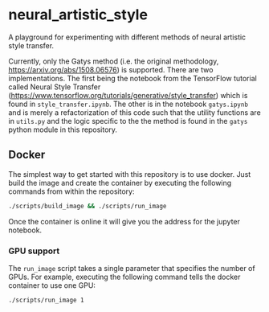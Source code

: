 # neural_artistic_style
A playground for experimenting with different methods of neural artistic style transfer.

Currently, only the Gatys method (i.e. the original methodology, https://arxiv.org/abs/1508.06576) is supported. There are two implementations. The first being the notebook from the TensorFlow tutorial called Neural Style Transfer (https://www.tensorflow.org/tutorials/generative/style_transfer) which is found in `style_transfer.ipynb`. The other is in the notebook `gatys.ipynb` and is merely a refactorization of this code such that the utility functions are in `utils.py` and the logic specific to the the method is found in the `gatys` python module in this repository.

## Docker
The simplest way to get started with this repository is to use docker. Just build the image and create the container by executing the following commands from within the repository:

```bash
./scripts/build_image && ./scripts/run_image
```

Once the container is online it will give you the address for the jupyter notebook.

### GPU support
The `run_image` script takes a single parameter that specifies the number of GPUs. For example, executing the following command tells the docker container to use one GPU:

```bash
./scripts/run_image 1
```